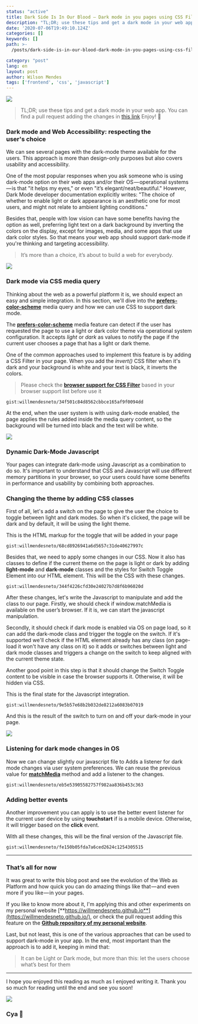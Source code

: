 ```yaml
---
status: "active"
title: Dark Side Is In Our Blood — Dark mode in you pages using CSS Filters
description: "TL;DR; use these tips and get a dark mode in your web app. You can find a pull request adding the changes in this link Enjoy! \U0001F389"
date: '2020-07-06T19:49:10.124Z'
categories: []
keywords: []
path: >-
  /posts/dark-side-is-in-our-blood-dark-mode-in-you-pages-using-css-filters

category: "post"
lang: en
layout: post
author: Wilson Mendes
tags: ['frontend', 'css', 'javascript']
---
```


![](https://cdn-images-1.medium.com/max/2560/1*wVLiNqxa4OyomTMG8VaGbg.png)

> TL;DR; use these tips and get a dark mode in your web app. You can find a pull request adding the changes in [this link](https://github.com/willmendesneto/willmendesneto.github.io/commit/da46a0e4a22791861231cbbd481124367769e352) Enjoy! 🎉

### Dark mode and Web Accessibility: respecting the user's choice

We can see several pages with the dark-mode theme available for the users. This approach is more than design-only purposes but also covers usability and accessibility.

One of the most popular responses when you ask someone who is using dark-mode option on their web apps and/or their OS — operational systems — is that "it helps my eyes," or even "it’s elegant/neat/beautiful." However, Dark Mode developer documentation explicitly writes: "The choice of whether to enable light or dark appearance is an aesthetic one for most users, and might not relate to ambient lighting conditions."

Besides that, people with low vision can have some benefits having the option as well, preferring light text on a dark background by inverting the colors on the display, except for images, media, and some apps that use dark color styles. So that means your web app should support dark-mode if you're thinking and targeting accessibility.

> It’s more than a choice, it’s about to build a web for everybody.

![](https://cdn-images-1.medium.com/max/800/1*T4yacXhMVUhfCKpcgFrJAg.gif)

### Dark mode via CSS media query

Thinking about the web as a powerful platform it is, we should expect an easy and simple integration. In this section, we'll dive into the [**prefers-color-scheme**](https://developer.mozilla.org/en-US/docs/Web/CSS/@media/prefers-color-scheme) media query and how we can use CSS to support dark mode.

The [**prefers-color-scheme**](https://developer.mozilla.org/en-US/docs/Web/CSS/@media/prefers-color-scheme) media feature can detect if the user has requested the page to use a light or dark color theme via operational system configuration. It accepts _light_ or _dark_ as values to notify the page if the current user chooses a page that has a light or dark theme.

One of the common approaches used to implement this feature is by adding a CSS Filter in your page. When you add the _invert()_ CSS filter when it's dark and your background is white and your text is black, it inverts the colors.

> Please check the [**browser support for CSS Filter**](https://caniuse.com/#search=css%20filter) based in your browser support list before use it

`gist:willmendesneto/34f501c84d8562cbbce165af9f0094dd`

At the end, when the user system is with using dark-mode enabled, the page applies the rules added inside the media query content, so the background will be turned into black and the text will be white.

![](https://cdn-images-1.medium.com/max/800/1*5gGJBP_1RjhyIg-jQvtn1w.gif)

### Dynamic Dark-Mode Javascript

Your pages can integrate dark-mode using Javascript as a combination to do so. It's important to understand that CSS and Javascript will use different memory partitions in your browser, so your users could have some benefits in performance and usability by combining both approaches.

### Changing the theme by adding CSS classes

First of all, let's add a switch on the page to give the user the choice to toggle between light and dark modes. So when it's clicked, the page will be dark and by default, it will be using the light theme.

This is the HTML markup for the toggle that will be added in your page

`gist:willmendesneto/68cd8926941a6d5657c31de40627997c`

Besides that, we need to apply some changes in our CSS. Now it also has classes to define if the current theme on the page is light or dark by adding **light-mode** and **dark-mode** classes and the styles for Switch Toggle Element into our HTML element. This will be the CSS with these changes.

`gist:willmendesneto/344f4226cfd30e24027b7d8f6b96020d`

After these changes, let's write the Javascript to manipulate and add the class to our page. Firstly, we should check if window.matchMedia is available on the user’s browser. If it is, we can start the javascript manipulation.

Secondly, it should check if dark mode is enabled via OS on page load, so it can add the dark-mode class and trigger the toggle on the switch. If it's supported we'll check if the HTML element already has any class (on page-load it won't have any class on it) so it adds or switches between light and dark mode classes and triggers a change on the switch to keep aligned with the current theme state.

Another good point in this step is that it should change the Switch Toggle content to be visible in case the browser supports it. Otherwise, it will be hidden via CSS.

This is the final state for the Javascript integration.

`gist:willmendesneto/9e5b57e68b2b032de8212a6083b07019`

And this is the result of the switch to turn on and off your dark-mode in your page.

![](https://cdn-images-1.medium.com/max/800/1*dIp1YtdPuHqlU6NQ0XdsAA.gif)

### Listening for dark mode changes in OS

Now we can change slightly our javascript file to Adds a listener for dark mode changes via user system preferences. We can reuse the previous value for [**matchMedia**](https://caniuse.com/#search=matchMedia) method and add a listener to the changes.

`gist:willmendesneto/eb5e53905582757f982aa836b453c363`

### Adding better events

Another improvement you can apply is to use the better event listener for the current user device by using **touchstart** if is a mobile device. Otherwise, it will trigger based on the **click** event.

With all these changes, this will be the final version of the Javascript file.

`gist:willmendesneto/fe150b05fda7a6ced2624c1254305515`

<hr/>

### That’s all for now

It was great to write this blog post and see the evolution of the Web as Platform and how quick you can do amazing things like that — and even more if you like — in your pages.

If you like to know more about it, I'm applying this and other experiments on my personal website [**https://willmendesneto.github.io**](https://willmendesneto.github.io/), or check the pull request adding this feature on the [**Github repository of my personal website**](https://github.com/willmendesneto/willmendesneto.github.io/commit/da46a0e4a22791861231cbbd481124367769e352).

Last, but not least, this is one of the various approaches that can be used to support dark-mode in your app. In the end, most important than the approach is to add it, keeping in mind that:

> It can be Light or Dark mode, but more than this: let the users choose what’s best for them

<hr/>
I hope you enjoyed this reading as much as I enjoyed writing it. Thank you so much for reading until the end and see you soon!

![](https://cdn-images-1.medium.com/max/800/1*tT2KIJkX4dhynNYipnVNmg.gif)

### Cya 👋
